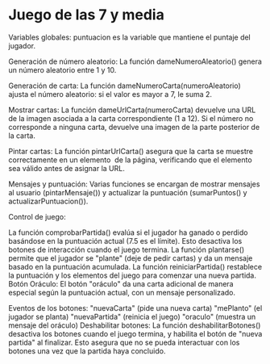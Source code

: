 # Juego de las 7 y media

Variables globales: puntuacion es la variable que mantiene el puntaje del jugador.

Generación de número aleatorio: La función dameNumeroAleatorio() genera un número aleatorio entre 1 y 10.

Generación de carta: La función dameNumeroCarta(numeroAleatorio) ajusta el número aleatorio: si el valor es mayor a 7, le suma 2.

Mostrar cartas: La función dameUrlCarta(numeroCarta) devuelve una URL de la imagen asociada a la carta correspondiente (1 a 12). Si el número no corresponde a ninguna carta, devuelve una imagen de la parte posterior de la carta.

Pintar cartas: La función pintarUrlCarta() asegura que la carta se muestre correctamente en un elemento <img> de la página, verificando que el elemento sea válido antes de asignar la URL.

Mensajes y puntuación: Varias funciones se encargan de mostrar mensajes al usuario (pintarMensaje()) y actualizar la puntuación (sumarPuntos() y actualizarPuntuacion()).

Control de juego:

La función comprobarPartida() evalúa si el jugador ha ganado o perdido basándose en la puntuación actual (7.5 es el límite). Esto desactiva los botones de interacción cuando el juego termina.
La función plantarse() permite que el jugador se "plante" (deje de pedir cartas) y da un mensaje basado en la puntuación acumulada.
La función reiniciarPartida() restablece la puntuación y los elementos del juego para comenzar una nueva partida.
Botón Oráculo: El botón "oráculo" da una carta adicional de manera especial según la puntuación actual, con un mensaje personalizado.

Eventos de los botones:
"nuevaCarta" (pide una nueva carta)
"mePlanto" (el jugador se planta)
"nuevaPartida" (reinicia el juego)
"oraculo" (muestra un mensaje del oráculo)
Deshabilitar botones: La función deshabilitarBotones() desactiva los botones cuando el juego termina, y habilita el botón de "nueva partida" al finalizar. Esto asegura que no se pueda interactuar con los botones una vez que la partida haya concluido.
